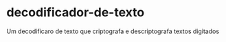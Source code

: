 # decodificador-de-texto

Um decodificaro de texto que criptografa e descriptografa textos digitados
